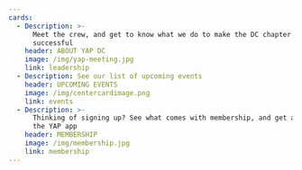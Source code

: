 ```yaml
---
cards:
  - Description: >-
      Meet the crew, and get to know what we do to make the DC chapter of YAP
      successful
    header: ABOUT YAP DC
    image: /img/yap-meeting.jpg
    link: leadership
  - Description: See our list of upcoming events
    header: UPCOMING EVENTS
    image: /img/centercardimage.png
    link: events
  - Description: >-
      Thinking of signing up? See what comes with membership, and get access to
      the YAP app
    header: MEMBERSHIP
    image: /img/membership.jpg
    link: membership
---
```


